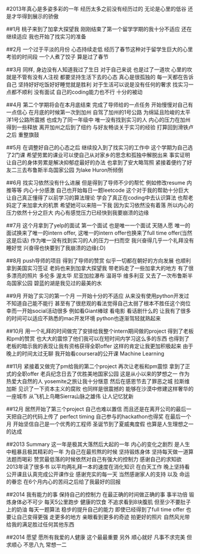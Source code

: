 #2013年真心是多姿多彩的一年 经历太多之前没有经历过的 无论是心里的低谷 还是才华得到展示的骄傲

##1月
桃子来到了加拿大探望我 刚刚结束了第一个留学学期的我十分不适应 还在继续适应 我也开始了找实习的准备

##2月
一个过于平淡的月份 心态持续走低 经历了春节这种对于留学生巨大的心里考验的时间段 一个人煮了饺子 算是过了春节

##3月
同样, 身边没有人知道我过了生日 对于自己来说 也是过了一道坎 心里的坎 就是不管有没有人注视 都要坚持生活下去的心态
真心是很孤独的 每一天都在告诉自己 坚持好好吃饭好好睡觉就是胜利 对于生活可以说是没有任何的奢求
找实习一点都不顺利 没有面试 自己的coding能力也不行 十分的被动

##4月
第二个学期将会在本月底结束 完成了导师给的一点任务 开始慢慢对自己有一点信心 在月底的时候第一次到加州
自驾了加州的1号公路 为绵延且险峻的太平洋1号公路所震撼
也成为了同一年级中 唯一没有找到实习的人
内心的压力在加州得到一些释放
离开加州之后到了纽约 与好友畅谈关于实习的经验 打算回到滑铁卢之后 重整旗鼓

##5月
在调整好自己的心态之后 继续投入到了找实习的工作中
这个学期为自己选了2门课 希望劳累的课业可以使自己从对家乡的思念和孤独中解脱出来
事实证明让自己的身体劳累是解决抑郁症最好的办法
也拿到了安大略驾照
紧接着便约了好友二三去布鲁斯半岛国家公园 为lake Huron所倾倒

##6月
找实习依然没有什么进展 但是得到了导师不少的帮忙 例如修改resume 内推等等 
内心十分感激 自己也开始每日一题leetcode 这个对于我的帮助十分巨大
让自己真正懂得了以前学习的算法理论 学会了真正在coding中去认识算法
也帮老妈定了来加拿大的机票 希望她可以来陪一下我
因为实习依然没有着落 所以内心的压力依然十分之巨大
内心有感觉压力已经快到我要崩溃的边缘

##7月
这个月拿到了yelp的面试 第一个面试 也是唯一一个面试
天随人愿 唯一的面试换来了唯一的intern offer, 这唯一的intern offer也换来了full time offer(当然这是后话)
作为唯一没有找到实习的人的压力一扫而空
我兴奋得几乎一个礼拜没有睡好觉
兴奋得也快要到了我崩溃的边缘(:D)

##8月
push导师的项目 得到了导师的赞赏 似乎一切都在朝好的方向发展
也顺利拿到美国实习签证
老妈也来到加拿大探望我 带老妈走了一些加拿大的地方 有了很多漂亮的照片
多伦多 渥太华 尼亚加拉瀑布 温哥华 维多利亚
又去了一次布鲁斯半岛国家公园 碧蓝的湖是我见过的最美的水

##9月
开始了实习的第一个月
一开始十分的不适应 从来没有使用python开发过 不知道自己能不能行 
甚至有了很悲观的看法觉得自己太弱了根本不胜任这个岗位
幸而一开始social活动很多 例如看Giant棒球 看电影 看话剧什么的
让我有了很多的时间可以适应不熟悉的mac开发环境
python也逐渐驾轻就熟起来

##10月
用一个礼拜的时间做完了安排给我整个intern期间做的project
得到了老板和pm的赞赏 也大大的震惊了他们我可以在短时间内学习这么多的东西
也得到了老板的暗示我的表现让我有资格获得全职offer
这样的肯定让我更加积极起来
由于晚上的时间太过无聊 我开始看coursera的公开课 Machine Learning

##11月
紧接着又做完了pm给我的第二个project
再次让老板和pm震惊 拿到了正式的全职offer
老兵纪念日去了优胜美地国家公园 这是从小以来的梦想之一 作为热爱大自然的人 yosemite之旅让我十分惬意
然后在感恩节去了罪恶之城 拉斯维加斯 见识了一下资本主义的腐败 也同样是很震撼的 能够在沙漠中修建这样奢华的一座城市
从飞机上鸟瞰Sierra山脉之雄伟 让人记忆犹新

##12月
居然开始了第三个project 自己也难以置信 而且还是在离开公司的最后一天把自己的代码上传了 perfect timing
自己参与的hackathon也得奖 在最后一个月 开始坚信自己是一个优秀的工程师
圣诞节到了夏威夷度假 也算是人生理想之一的达成

##2013 Summary
这一年是极其大落然后大起的一年 内心的变化之剧烈 是人生中粗暴且极其精彩的一年
为自己在最煎熬的时候 坚持锻炼身体 坚持每天做一道算法题而喝彩 赞赏最低落的时候依然对自己有强大的控制力
感谢自己的求知欲 2013年读了很多书 以平均两礼拜一本的速度在消化知识
在白天工作 晚上坚持看公开课且认真完成公开课作业 感谢充实的每一天
当然感谢家人的支持 以及 命运的眷恋 在6个月内心的苦闷之后给了我最好的回报

##2014 我有能力的事
保持自己的控制力 在最正确的时间做正确的事 事半功倍
锻炼身体必不可少 每天5公里跑步 健康的饮食 不追求看到8块腹肌 但至少不要肚子上的奶油
每天一题算法 稳步的提升自己的能力 即使已经得到了full time offer 也要让自己变得更强
走更多的地方 亲眼看到更多的奇迹 拍更好的照片 自然风光带给我的满足胜过任何其他东西

##2014 愿望
愿所有我爱的人健康 这个最最重要
另外 顺心就好 凡事不求完美 但求顺心
不思八九 常想一二